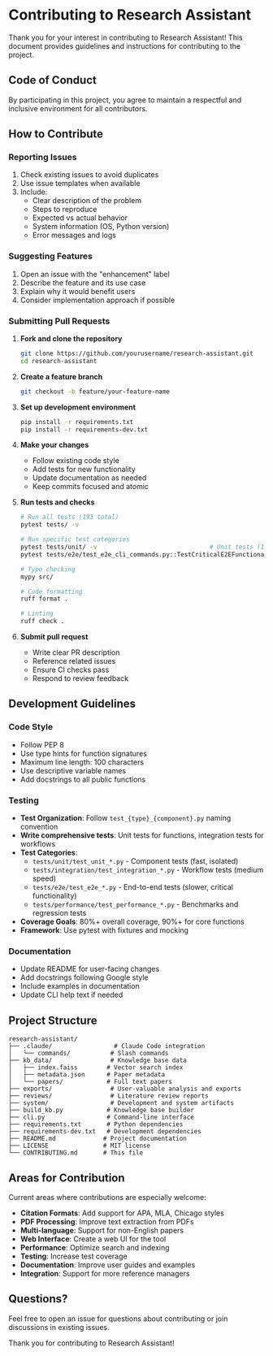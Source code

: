 # Contributing to Research Assistant

Thank you for your interest in contributing to Research Assistant! This document provides guidelines and instructions for contributing to the project.

## Code of Conduct

By participating in this project, you agree to maintain a respectful and inclusive environment for all contributors.

## How to Contribute

### Reporting Issues

1. Check existing issues to avoid duplicates
2. Use issue templates when available
3. Include:
   - Clear description of the problem
   - Steps to reproduce
   - Expected vs actual behavior
   - System information (OS, Python version)
   - Error messages and logs

### Suggesting Features

1. Open an issue with the "enhancement" label
2. Describe the feature and its use case
3. Explain why it would benefit users
4. Consider implementation approach if possible

### Submitting Pull Requests

1. **Fork and clone the repository**
   ```bash
   git clone https://github.com/yourusername/research-assistant.git
   cd research-assistant
   ```

2. **Create a feature branch**
   ```bash
   git checkout -b feature/your-feature-name
   ```

3. **Set up development environment**
   ```bash
   pip install -r requirements.txt
   pip install -r requirements-dev.txt
   ```

4. **Make your changes**
   - Follow existing code style
   - Add tests for new functionality
   - Update documentation as needed
   - Keep commits focused and atomic

5. **Run tests and checks**
   ```bash
   # Run all tests (193 total)
   pytest tests/ -v

   # Run specific test categories
   pytest tests/unit/ -v                               # Unit tests (123 tests, fast)
   pytest tests/e2e/test_e2e_cli_commands.py::TestCriticalE2EFunctionality -v  # Critical tests

   # Type checking
   mypy src/

   # Code formatting
   ruff format .

   # Linting
   ruff check .
   ```

6. **Submit pull request**
   - Write clear PR description
   - Reference related issues
   - Ensure CI checks pass
   - Respond to review feedback

## Development Guidelines

### Code Style

- Follow PEP 8
- Use type hints for function signatures
- Maximum line length: 100 characters
- Use descriptive variable names
- Add docstrings to all public functions

### Testing

- **Test Organization**: Follow `test_{type}_{component}.py` naming convention
- **Write comprehensive tests**: Unit tests for functions, integration tests for workflows
- **Test Categories**:
  - `tests/unit/test_unit_*.py` - Component tests (fast, isolated)
  - `tests/integration/test_integration_*.py` - Workflow tests (medium speed)
  - `tests/e2e/test_e2e_*.py` - End-to-end tests (slower, critical functionality)
  - `tests/performance/test_performance_*.py` - Benchmarks and regression tests
- **Coverage Goals**: 80%+ overall coverage, 90%+ for core functions
- **Framework**: Use pytest with fixtures and mocking

### Documentation

- Update README for user-facing changes
- Add docstrings following Google style
- Include examples in documentation
- Update CLI help text if needed

## Project Structure

```
research-assistant/
├── .claude/                 # Claude Code integration
│   └── commands/           # Slash commands
├── kb_data/                # Knowledge base data
│   ├── index.faiss        # Vector search index
│   ├── metadata.json      # Paper metadata
│   └── papers/            # Full text papers
├── exports/                # User-valuable analysis and exports
├── reviews/                # Literature review reports
├── system/                 # Development and system artifacts
├── build_kb.py            # Knowledge base builder
├── cli.py                 # Command-line interface
├── requirements.txt       # Python dependencies
├── requirements-dev.txt   # Development dependencies
├── README.md             # Project documentation
├── LICENSE               # MIT license
└── CONTRIBUTING.md       # This file
```

## Areas for Contribution

Current areas where contributions are especially welcome:

- **Citation Formats**: Add support for APA, MLA, Chicago styles
- **PDF Processing**: Improve text extraction from PDFs
- **Multi-language**: Support for non-English papers
- **Web Interface**: Create a web UI for the tool
- **Performance**: Optimize search and indexing
- **Testing**: Increase test coverage
- **Documentation**: Improve user guides and examples
- **Integration**: Support for more reference managers

## Questions?

Feel free to open an issue for questions about contributing or join discussions in existing issues.

Thank you for contributing to Research Assistant!
